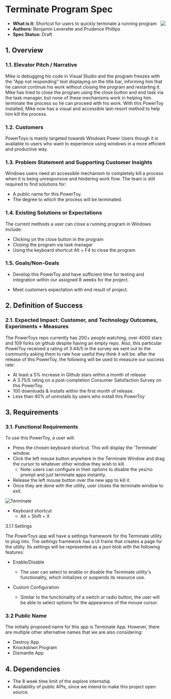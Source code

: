 # **Terminate Program Spec**

<img align="right" src="./images/Logo.png" />

- **What is it:** Shortcut for users to quickly terminate a running program
- **Authors:** Benjamin Leverette and Prudence Phillips
- **Spec Status:** Draft

## 1. Overview

### 1.1. Elevator Pitch / Narrative

Mike is debugging his code in Visual Studio and the program freezes with the "App not responding" text displaying on the title bar, informing him that he cannot continue his work without closing the program and restarting it. Mike has tried to close the program using the close button and end task via the task manager, but none of these mechanisms work in helping him terminate the process so he can proceed with his work. With this PowerToy installed, Mike now has a visual and accessible last-resort method to help him kill the process.

### 1.2. Customers

PowerToys is mainly targeted towards Windows Power Users though it is available to users who want to experience using windows in a more efficient and productive way.
  
### 1.3. Problem Statement and Supporting Customer Insights

Windows users need an accessible mechanism to completely kill a process when it is being unresponsive and hindering work flow. The team is still required to find solutions for:

- A public name for this PowerToy.
- The degree to which the process will be terminated.

### 1.4. Existing Solutions or Expectations

The current methods a user can close a running program in Windows include:

- Clicking on the close button in the program
- Closing the program via task manager
- Using the keyboard shortcut Alt + F4 to close the program

### 1.5. Goals/Non-Goals

- Develop this PowerToy and have sufficient time for testing and integration within our assigned 8 weeks for the project. 

- Meet customers expectation with end result of project.

## 2. Definition of Success

### 2.1. Expected Impact: Customer, and Technology Outcomes, Experiments + Measures

The PowerToys repo currently has 200+ people watching, over 4000 stars and 109 forks on github despite having an empty repo. Also, this particular PowerToy received a rating of 3.44/5 in the survey we sent out to the community asking them to rate how useful they think it will be. after the release of this PowerToy, the following will be used to measure our success rate: 

- At least a 5% increase in Github stars within a month of release
- A 3.75/5 rating on a post-completion Consumer Satisfaction Survey on this PowerToy.
- 100 downloads & installs within the first month of release.
- Less than 40% of uninstalls by users who install this PowerToy

## 3. Requirements

### 3.1. Functional Requirements

To use this PowerToy, a user will:

- Press the chosen keyboard shortcut. This will display the 'Terminate' window.
- Click the left mouse button anywhere in the Terminate Window and drag the cursor to whatever other window they wish to kill.
  - Note: users can configure in their options to disable the yes/no prompt and just terminate apps instantly.
- Release the left mouse button over the new app to kill it.
- Once they are done with the utility, user closes the terminate window to exit.

![Terminate](./images/specs/terminate/Terminate%20Blurred.png "Terminate")

- Keyboard shortcut
  - Alt + Shift + X

3.1.1 Settings

The PowerToys app will have a settings framework for the Terminate utility to plug into. The settings framework has a UI frame that creates a page for the utility. Its settings will be represented as a json blob with the following features:

- Enable/Disable
  - The user can select to enable or disable the Terminate utility's functionality, which initializes or suspends its resource use.

- Custom Configuration
  - Similar to the functionality of a switch or radio button, the user will be able to select options for the appearance of the mouse cursor.

### 3.2 Public Name

The initially proposed name for this app is Terminate App. However, there are multiple other alternative names that we are also considering:

- Destroy App
- Knockdown Program
- Dismantle App

## 4. Dependencies

- The 8 week time limit of the explore internship
- Availability of public APIs, since we intend to make this project open source.
